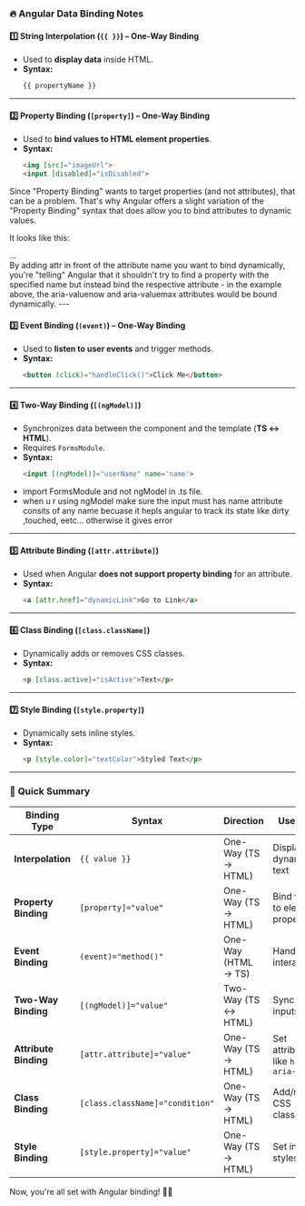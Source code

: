 ### 🔥 **Angular Data Binding Notes**  

#### 1️⃣ **String Interpolation (`{{ }}`) – One-Way Binding**  
- Used to **display data** inside HTML.  
- **Syntax:**  
  ```html
  {{ propertyName }}
  ```

---

#### 2️⃣ **Property Binding (`[property]`) – One-Way Binding**  
- Used to **bind values to HTML element properties**.  
- **Syntax:**  
  ```html
  <img [src]="imageUrl">
  <input [disabled]="isDisabled">
  ```
Since "Property Binding" wants to target properties (and not attributes), that can be a problem. That's why Angular offers a slight variation of the "Property Binding" syntax that does allow you to bind attributes to dynamic values.

It looks like this:

<div 
  role="progressbar" 
  [attr.aria-valuenow]="currentVal" 
  [attr.aria-valuemax]="maxVal">...</div>
By adding attr in front of the attribute name you want to bind dynamically, you're "telling" Angular that it shouldn't try to find a property with the specified name but instead bind the respective attribute - in the example above, the aria-valuenow and aria-valuemax attributes would be bound dynamically.
---

#### 3️⃣ **Event Binding (`(event)`) – One-Way Binding**  
- Used to **listen to user events** and trigger methods.  
- **Syntax:**  
  ```html
  <button (click)="handleClick()">Click Me</button>
  ```

---

#### 4️⃣ **Two-Way Binding (`[(ngModel)]`)**  
- Synchronizes data between the component and the template (**TS ↔ HTML**).  
- Requires `FormsModule`.  
- **Syntax:**  
  ```html
  <input [(ngModel)]="userName" name='name'>
  ```
- import FormsModule and not ngModel in .ts file. 
- when u r using ngModel make sure the input must has name attribute consits of any name  becuase it hepls angular to track its state like dirty ,touched, eetc... otherwise it gives error
---

#### 5️⃣ **Attribute Binding (`[attr.attribute]`)**  
- Used when Angular **does not support property binding** for an attribute.  
- **Syntax:**  
  ```html
  <a [attr.href]="dynamicLink">Go to Link</a>
  ```

---

#### 6️⃣ **Class Binding (`[class.className]`)**  
- Dynamically adds or removes CSS classes.  
- **Syntax:**  
  ```html
  <p [class.active]="isActive">Text</p>
  ```

---

#### 7️⃣ **Style Binding (`[style.property]`)**  
- Dynamically sets inline styles.  
- **Syntax:**  
  ```html
  <p [style.color]="textColor">Styled Text</p>
  ```

---

### 🚀 **Quick Summary**
| Binding Type | Syntax | Direction | Use Case |
|-------------|--------|-----------|----------|
| **Interpolation** | `{{ value }}` | One-Way (TS → HTML) | Display dynamic text |
| **Property Binding** | `[property]="value"` | One-Way (TS → HTML) | Bind values to element properties |
| **Event Binding** | `(event)="method()"` | One-Way (HTML → TS) | Handle user interactions |
| **Two-Way Binding** | `[(ngModel)]="value"` | Two-Way (TS ↔ HTML) | Sync form inputs |
| **Attribute Binding** | `[attr.attribute]="value"` | One-Way (TS → HTML) | Set attributes like `href`, `aria-label` |
| **Class Binding** | `[class.className]="condition"` | One-Way (TS → HTML) | Add/remove CSS classes |
| **Style Binding** | `[style.property]="value"` | One-Way (TS → HTML) | Set inline styles |

Now, you're all set with Angular binding! 🚀🔥
